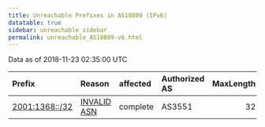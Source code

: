 ```yaml
---
title: Unreachable Prefixes in AS18809 (IPv6)
datatable: true
sidebar: unreachable_sidebar
permalink: unreachable_AS18809-v6.html
---
```


Data as of 2018-11-23 02:35:00 UTC


<div class="datatable-begin"></div>

| Prefix                                                 | Reason                                                                                                | affected   | Authorized AS   |   MaxLength | Anchor                                         |   unreachable /48s |
|:-------------------------------------------------------|:------------------------------------------------------------------------------------------------------|:-----------|:----------------|------------:|:-----------------------------------------------|-------------------:|
| [2001:1368::/32](https://stat.ripe.net/2001:1368::/32) | [INVALID ASN](https://rpki-validator.ripe.net/announcement-preview?asn=AS18809&prefix=2001:1368::/32) | complete   | AS3551          |          32 | [LACNIC](unreachable_LACNIC_RPKI_Root-v6.html) |              65536 |

<div class="datatable-end"></div>